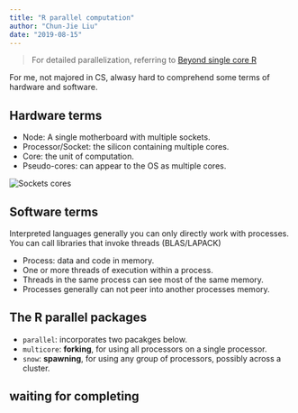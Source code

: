 ```yaml
---
title: "R parallel computation"
author: "Chun-Jie Liu"
date: "2019-08-15"
---
```


> For detailed parallelization, referring to [Beyond single core R](https://github.com/ljdursi/beyond-single-core-R)

For me, not majored in CS, alwasy hard to comprehend some terms of hardware and software.

## Hardware terms

- Node: A single motherboard with multiple sockets.
- Processor/Socket: the silicon containing multiple cores.
- Core: the unit of computation.
- Pseudo-cores: can appear to the OS as multiple cores.

![Sockets cores](../../../img/r-parallel/sockets-cores.png)

## Software terms

Interpreted languages generally you can only directly work with processes. You can call libraries that invoke threads (BLAS/LAPACK)

- Process: data and code in memory.
- One or more threads of execution within a process.
- Threads in the same process can see most of the same memory.
- Processes generally can not peer into another processes memory.

## The R parallel packages

- `parallel`: incorporates two pacakges below.
- `multicore`: **forking**, for using all processors on a single processor.
- `snow`: **spawning**, for using any group of processors, possibly across a cluster.

## waiting for completing
